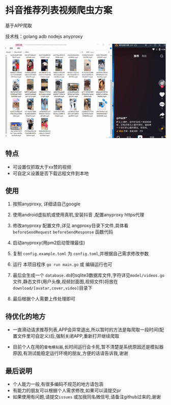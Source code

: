 # 抖音推荐列表视频爬虫方案

基于APP爬取

技术栈：golang adb nodejs anyproxy

![](example.gif)

## 特点
- 可设置仅抓取大于xx赞的视频
- 可自定义设置是否下载远程文件到本地

## 使用

1. 按照anyproxy, 详细请自己google

1. 使用android虚拟机或使用真机,安装抖音 ,配置anyproxy https代理

1. 修改anyproxy 配置文件,详见 angproxy目录下文件,具体看`beforeSendRequest` `beforeSendResponse` 函数代码

1. 启动anyproxy(用pm2启动管理最佳)

1. 复制 `config.example.toml` 为 `config.toml`,并根据自己需求修改参数

1. 运行 本项目程序 `go run main.go` 或 编辑运行也可

1. 最后会生成一个 `database.db`的sqlite3数据库文件,字符详见`model/videos.go`文件,静态文件(用户头像,视频封面图,视频文件)将放在`download/[avatar,cover,video]`目录下

1. 最后根据个人需要上传处理即可

## 待优化的地方

- 一直滑动请求推荐列表,APP会异常退出,所以暂时的方法是每爬取一段时间(配置文件里可自定义)后,强制关闭APP,重新打开继续爬取

- 目前个人在用的`雷电模拟器`,长时间运行会卡死,暂不清楚是系统原因还是模拟器原因,有测试能稳定运行环境的朋友,方便的话请告诉我,谢谢

## 最后说明

- 个人能力一般,有很多编码不规范的地方请包涵
- 有能力的朋友可以根据个人需求修改,如果可以请提交pr
- 如果使用有问题,请提交`issues` 或加我同名微信号,请备注github过来的,谢谢
